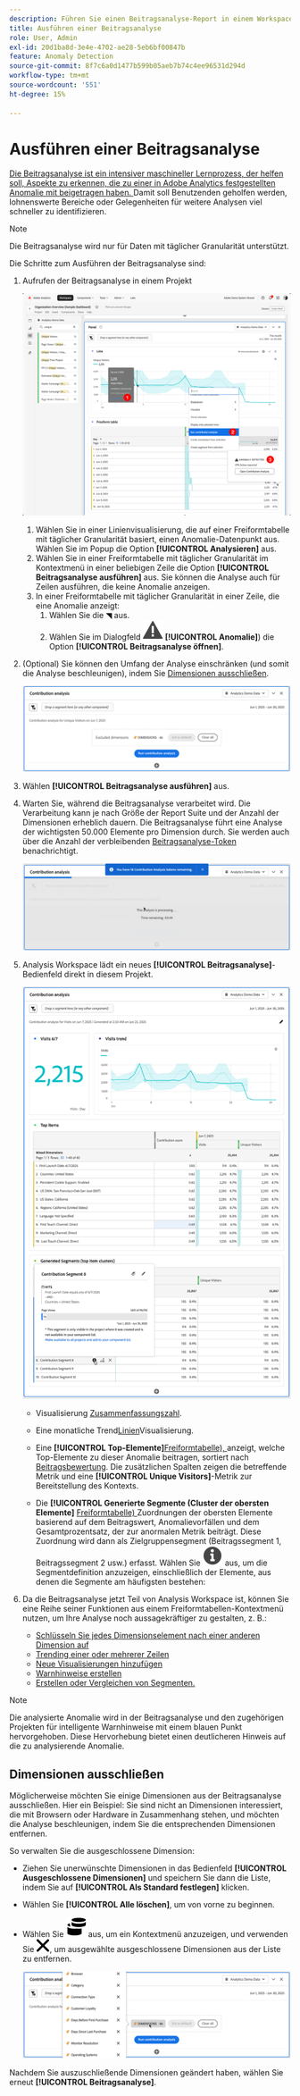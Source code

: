 ```yaml
---
description: Führen Sie einen Beitragsanalyse-Report in einem Workspace-Projekt aus.
title: Ausführen einer Beitragsanalyse
role: User, Admin
exl-id: 20d1ba8d-3e4e-4702-ae28-5eb6bf00847b
feature: Anomaly Detection
source-git-commit: 8f7c6a0d1477b599b05aeb7b74c4ee96531d294d
workflow-type: tm+mt
source-wordcount: '551'
ht-degree: 15%

---
```


# Ausführen einer Beitragsanalyse

[Die Beitragsanalyse ist ein intensiver maschineller Lernprozess, der helfen soll, Aspekte zu erkennen, die zu einer in Adobe Analytics festgestellten Anomalie mit beigetragen haben. ](/help/analyze/analysis-workspace/c-anomaly-detection/anomaly-detection.md#contribution-analysis) Damit soll Benutzenden geholfen werden, lohnenswerte Bereiche oder Gelegenheiten für weitere Analysen viel schneller zu identifizieren.

>[!NOTE]
>
>Die Beitragsanalyse wird nur für Daten mit täglicher Granularität unterstützt.

Die Schritte zum Ausführen der Beitragsanalyse sind:

1. Aufrufen der Beitragsanalyse in einem Projekt

   ![Ausführen der Beitragsanalyse](assets/run-contribution-analysis.png)

   1. Wählen Sie in einer Linienvisualisierung, die auf einer Freiformtabelle mit täglicher Granularität basiert, einen Anomalie-Datenpunkt aus. Wählen Sie im Popup die Option **[!UICONTROL Analysieren]** aus.
   1. Wählen Sie in einer Freiformtabelle mit täglicher Granularität im Kontextmenü in einer beliebigen Zeile die Option **[!UICONTROL Beitragsanalyse ausführen]** aus. Sie können die Analyse auch für Zeilen ausführen, die keine Anomalie anzeigen.
   1. In einer Freiformtabelle mit täglicher Granularität in einer Zeile, die eine Anomalie anzeigt:
      1. Wählen Sie die ◥ aus.
      1. Wählen Sie im Dialogfeld ![Warnhinweis](/help/assets/icons/Alert.svg) **[!UICONTROL Anomalie]**) die Option **[!UICONTROL Beitragsanalyse öffnen]**.



1. (Optional) Sie können den Umfang der Analyse einschränken (und somit die Analyse beschleunigen), indem Sie [Dimensionen ausschließen](#exclude-dimensions).

   ![Ausschließen von Dimensionen aus der Beitragsanalyse](assets/excluding-dimensions.png)

1. Wählen **[!UICONTROL Beitragsanalyse ausführen]** aus.

1. Warten Sie, während die Beitragsanalyse verarbeitet wird. Die Verarbeitung kann je nach Größe der Report Suite und der Anzahl der Dimensionen erheblich dauern. Die Beitragsanalyse führt eine Analyse der wichtigsten 50.000 Elemente pro Dimension durch. Sie werden auch über die Anzahl der verbleibenden [Beitragsanalyse-Token](anomaly-detection.md#contribution-analysis-tokens) benachrichtigt.

   ![Beitragsanalyse wird ausgeführt](assets/contribution-analysis-executing.png)

1. Analysis Workspace lädt ein neues **[!UICONTROL Beitragsanalyse]**-Bedienfeld direkt in diesem Projekt.

   ![Bedienfeld Beitragsanalyse](assets/contribution-analysis.png)

   * Visualisierung [Zusammenfassungszahl](/help/analyze/analysis-workspace/visualizations/summary-number-change.md).
   * Eine monatliche Trend[Linien](/help/analyze/analysis-workspace/visualizations/line.md)Visualisierung.
   * Eine **[!UICONTROL Top-Elemente]**[Freiformtabelle), ](/help/analyze/analysis-workspace/visualizations/freeform-table/freeform-table.md) anzeigt, welche Top-Elemente zu dieser Anomalie beitragen, sortiert nach [Beitragsbewertung](/help/analyze/analysis-workspace/c-anomaly-detection/anomaly-detection.md#contribution-analysis). Die zusätzlichen Spalten zeigen die betreffende Metrik und eine **[!UICONTROL Unique Visitors]**-Metrik zur Bereitstellung des Kontexts.

   * Die **[!UICONTROL Generierte Segmente (Cluster der obersten Elemente]** [Freiformtabelle) ](/help/analyze/analysis-workspace/visualizations/freeform-table/freeform-table.md) Zuordnungen der obersten Elemente basierend auf dem Beitragswert, Anomalievorfällen und dem Gesamtprozentsatz, der zur anormalen Metrik beiträgt. Diese Zuordnung wird dann als Zielgruppensegment (Beitragssegment 1, Beitragssegment 2 usw.) erfasst. Wählen Sie ![Info](/help/assets/icons/Info.svg) aus, um die Segmentdefinition anzuzeigen, einschließlich der Elemente, aus denen die Segmente am häufigsten bestehen:


1. Da die Beitragsanalyse jetzt Teil von Analysis Workspace ist, können Sie eine Reihe seiner Funktionen aus einem Freiformtabellen-Kontextmenü nutzen, um Ihre Analyse noch aussagekräftiger zu gestalten, z. B.:

   * [Schlüsseln Sie jedes Dimensionselement nach einer anderen Dimension auf](/help/analyze/analysis-workspace/components/dimensions/t-breakdown-fa.md)
   * [Trending einer oder mehrerer Zeilen](/help/analyze/analysis-workspace/home.md#section_34930C967C104C2B9092BA8DCF2BF81A)
   * [Neue Visualisierungen hinzufügen](/help/analyze/analysis-workspace/visualizations/freeform-analysis-visualizations.md)
   * [Warnhinweise erstellen](/help/components/c-alerts/intellligent-alerts.md)
   * [Erstellen oder Vergleichen von Segmenten.](/help/analyze/analysis-workspace/c-panels/c-segment-comparison/segment-comparison.md)

>[!NOTE]
>
>Die analysierte Anomalie wird in der Beitragsanalyse und den zugehörigen Projekten für intelligente Warnhinweise mit einem blauen Punkt hervorgehoben. Diese Hervorhebung bietet einen deutlicheren Hinweis auf die zu analysierende Anomalie.


## Dimensionen ausschließen

Möglicherweise möchten Sie einige Dimensionen aus der Beitragsanalyse ausschließen. Hier ein Beispiel: Sie sind nicht an Dimensionen interessiert, die mit Browsern oder Hardware in Zusammenhang stehen, und möchten die Analyse beschleunigen, indem Sie die entsprechenden Dimensionen entfernen.

So verwalten Sie die ausgeschlossene Dimension:

* Ziehen Sie unerwünschte Dimensionen in das Bedienfeld **[!UICONTROL Ausgeschlossene Dimensionen]** und speichern Sie dann die Liste, indem Sie auf **[!UICONTROL Als Standard festlegen]** klicken.

* Wählen Sie **[!UICONTROL Alle löschen]**, um von vorne zu beginnen.

* Wählen Sie ![Dimensionen](/help/assets/icons/Dimensions.svg) aus, um ein Kontextmenü anzuzeigen, und verwenden Sie ![CrossSize400](/help/assets/icons/CrossSize400.svg), um ausgewählte ausgeschlossene Dimensionen aus der Liste zu entfernen.

  ![](assets/excluded-dimensions-list.png)

Nachdem Sie auszuschließende Dimensionen geändert haben, wählen Sie erneut **[!UICONTROL Beitragsanalyse]**.

